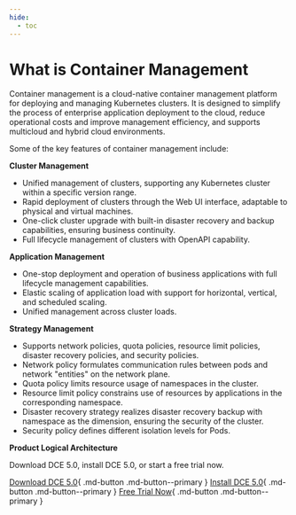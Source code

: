 ```yaml
---
hide:
  - toc
---
```


# What is Container Management

Container management is a cloud-native container management platform for deploying and managing Kubernetes clusters. It is designed to simplify the process of enterprise application deployment to the cloud, reduce operational costs and improve management efficiency, and supports multicloud and hybrid cloud environments.

Some of the key features of container management include:

**Cluster Management**

- Unified management of clusters, supporting any Kubernetes cluster within a specific version range.
- Rapid deployment of clusters through the Web UI interface, adaptable to physical and virtual machines.
- One-click cluster upgrade with built-in disaster recovery and backup capabilities, ensuring business continuity.
- Full lifecycle management of clusters with OpenAPI capability.

**Application Management**

- One-stop deployment and operation of business applications with full lifecycle management capabilities.
- Elastic scaling of application load with support for horizontal, vertical, and scheduled scaling.
- Unified management across cluster loads.

**Strategy Management**

- Supports network policies, quota policies, resource limit policies, disaster recovery policies, and security policies.
- Network policy formulates communication rules between pods and network "entities" on the network plane.
- Quota policy limits resource usage of namespaces in the cluster.
- Resource limit policy constrains use of resources by applications in the corresponding namespace.
- Disaster recovery strategy realizes disaster recovery backup with namespace as the dimension, ensuring the security of the cluster.
- Security policy defines different isolation levels for Pods.

**Product Logical Architecture**

Download DCE 5.0, install DCE 5.0, or start a free trial now.

[Download DCE 5.0](../../download/dce5.md){ .md-button .md-button--primary }
[Install DCE 5.0](../../install/intro.md){ .md-button .md-button--primary }
[Free Trial Now](../../dce/license0.md){ .md-button .md-button--primary }
